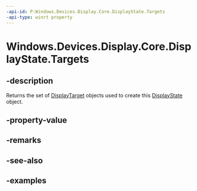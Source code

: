 ```yaml
---
-api-id: P:Windows.Devices.Display.Core.DisplayState.Targets
-api-type: winrt property
---
```


<!-- Property syntax.
public IVectorView<DisplayTarget> Targets { get; }
-->

# Windows.Devices.Display.Core.DisplayState.Targets

## -description
Returns the set of [DisplayTarget](displaytarget.md) objects used to create this [DisplayState](displaystate.md) object.

## -property-value

## -remarks

## -see-also

## -examples
